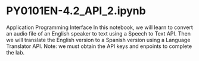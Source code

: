 # PY0101EN-4.2_API_2.ipynb
Application Programming Interface
In this notebook, we will learn to convert an audio file of an English speaker to text using a Speech to Text API. Then we will translate the English version to a Spanish version using a Language Translator API. Note: we must obtain the API keys and enpoints to complete the lab.

